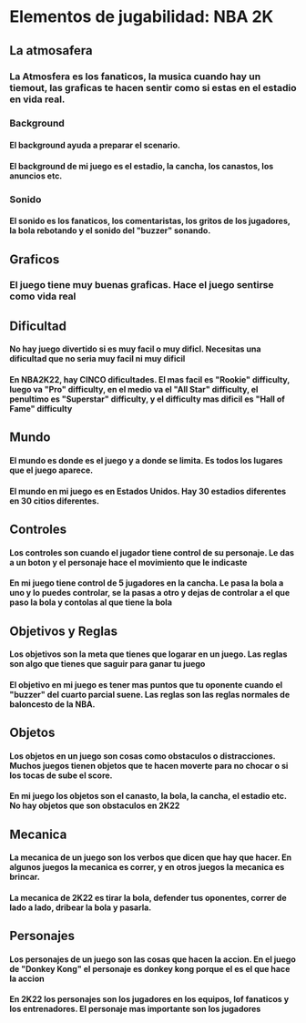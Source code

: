 # Elementos de jugabilidad: NBA 2K

## La atmosafera 
### La Atmosfera es los fanaticos, la musica cuando hay un tiemout, las  graficas te hacen sentir como si estas en el estadio en vida real.

### Background
#### El background ayuda a preparar el scenario.
#### El background de mi juego es el estadio, la cancha, los canastos, los anuncios etc.
### Sonido
#### El sonido es los fanaticos, los comentaristas, los gritos de los jugadores, la bola rebotando y el sonido del "buzzer" sonando.
## Graficos
### El juego tiene muy buenas graficas. Hace el juego sentirse como vida real
## Dificultad
#### No hay juego divertido si es muy facil o muy dificl. Necesitas una dificultad que no seria muy facil ni muy dificil
#### En NBA2K22, hay CINCO dificultades. El mas facil es "Rookie" difficulty, luego va "Pro" difficulty, en el medio va el "All Star" difficulty, el penultimo es "Superstar" difficulty, y el difficulty mas dificil es "Hall of Fame" difficulty
## Mundo
#### El mundo es donde es el juego y a donde se limita. Es todos los lugares que el juego aparece.
#### El mundo en mi juego es en Estados Unidos. Hay 30 estadios diferentes en 30 citios diferentes.
## Controles
#### Los controles son cuando el jugador tiene control de su personaje. Le das a un boton y el personaje hace el movimiento que le indicaste
#### En mi juego tiene control de 5 jugadores en la cancha. Le pasa la bola a uno y lo puedes controlar, se la pasas a otro y dejas de controlar a el que paso la bola y contolas al que tiene la bola
## Objetivos y Reglas
#### Los objetivos son la meta que tienes que logarar en un juego. Las reglas son algo que tienes que saguir para ganar tu juego
#### El objetivo en mi juego es tener mas puntos que tu oponente cuando el "buzzer" del cuarto parcial suene. Las reglas son las reglas normales de baloncesto de la NBA.
## Objetos
#### Los objetos en un juego son cosas como obstaculos o distracciones. Muchos juegos tienen objetos que te hacen moverte para no chocar o si los tocas de sube el score.
#### En mi juego los objetos son el canasto, la bola, la cancha, el estadio etc. No hay objetos que son obstaculos en 2K22
## Mecanica
#### La mecanica de un juego son los verbos que dicen que hay que hacer. En algunos juegos la mecanica es correr, y en otros juegos la mecanica es brincar.
#### La mecanica de 2K22 es tirar la bola, defender tus oponentes, correr de lado a lado, dribear la bola y pasarla.
## Personajes
#### Los personajes de un juego son las cosas que hacen la accion. En el juego de "Donkey Kong" el personaje es donkey kong porque el es el que hace la accion
#### En 2K22 los personajes son los jugadores en los equipos, lof fanaticos y los entrenadores. El personaje mas importante son los jugadores
